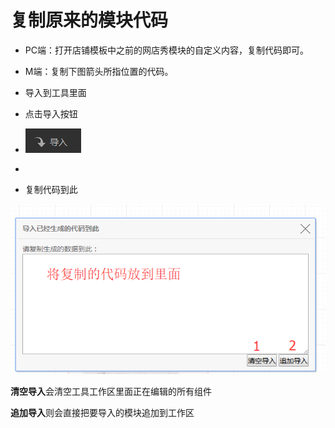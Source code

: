 # 复制原来的模块代码

* PC端：打开店铺模板中之前的网店秀模块的自定义内容，复制代码即可。

* M端：复制下图箭头所指位置的代码。

* 导入到工具里面

* 点击导入按钮

* ![](/assets/18.png)

* 
* 复制代码到此

![](/assets/19.png)

**清空导入**会清空工具工作区里面正在编辑的所有组件

**追加导入**则会直接把要导入的模块追加到工作区

